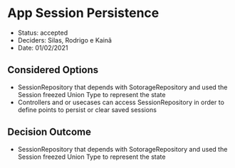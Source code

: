 # App Session Persistence

- Status: accepted
- Deciders: Silas, Rodrigo e Kainã
- Date: 01/02/2021

## Considered Options

- SessionRepository that depends with SotorageRepository and used the Session freezed Union Type to represent the state
- Controllers and or usecases can access SessionRepository in order to define points to persist or clear saved sessions

## Decision Outcome

- SessionRepository that depends with SotorageRepository and used the Session freezed Union Type to represent the state
